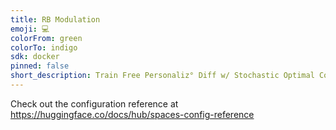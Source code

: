 ```yaml
---
title: RB Modulation
emoji: 💻
colorFrom: green
colorTo: indigo
sdk: docker
pinned: false
short_description: Train Free Personaliz° Diff w/ Stochastic Optimal Control
---
```


Check out the configuration reference at https://huggingface.co/docs/hub/spaces-config-reference